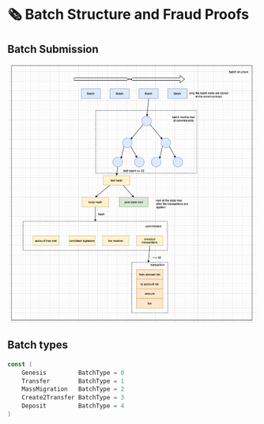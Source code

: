 # 🗞 Batch Structure and Fraud Proofs

## Batch Submission

![batch_submission.png](batch_submission.png)

## Batch types

```go
const (
    Genesis         BatchType = 0
    Transfer        BatchType = 1
    MassMigration   BatchType = 2
    Create2Transfer BatchType = 3
    Deposit         BatchType = 4
)
```
